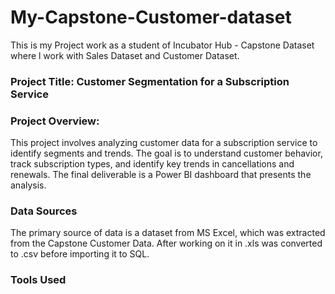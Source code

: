 # My-Capstone-Customer-dataset
This is my Project work as a student of Incubator Hub - Capstone Dataset where l work with Sales Dataset and Customer Dataset.

### Project Title:  Customer Segmentation for a Subscription Service

### Project Overview: 
This project involves analyzing customer data for a subscription service to identify segments and trends. The goal is to understand customer behavior, track subscription types, 
and identify key trends in cancellations and renewals. The final deliverable is a Power BI dashboard that presents the analysis.

### Data Sources
The primary source of data is a dataset from MS Excel, which was extracted from the Capstone Customer Data. After working on it in .xls was converted to .csv before importing it to SQL.

### Tools Used
